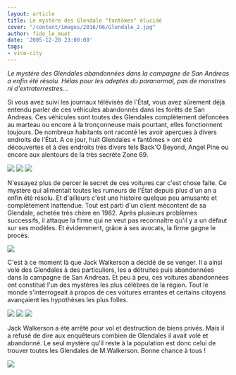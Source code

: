 ```yaml
---
layout: article
title: Le mystère des Glendale "fantômes" élucidé
cover: "/content/images/2016/06/Glendale_2.jpg"
author: fido_le_muet
date: '2005-12-20 23:00:00'
tags:
- vice-city
---
```


_Le mystère des Glendales abandonnées dans la campagne de San Andreas a enfin été résolu. Hélas pour les adeptes du paranormal, pas de monstres ni d'extraterrestres..._

Si vous avez suivi les journaux télévisés de l'État, vous avez sûrement déjà entendu parler de ces véhicules abandonnés dans les forêts de San Andreas. Ces véhicules sont toutes des Glendales complètement défoncées au marteau ou encore à la tronçonneuse mais pourtant, elles fonctionnent toujours. De nombreux habitants ont raconté les avoir aperçues à divers endroits de l'État. A ce jour, huit Glendales « fantômes » ont été découvertes et à des endroits très divers tels Back'O Beyond, Angel Pine ou encore aux alentours de la très secrète Zone 69.

![](/content/images/2005/01/Glendale_1.jpg)
![](/content/images/2005/01/Glendale_5.jpg)
![](/content/images/2005/01/Glendale_6.jpg)

N'essayez plus de percer le secret de ces voitures car c'est chose faite. Ce mystère qui alimentait toutes les rumeurs de l'État depuis plus d'un an a enfin été résolu. Et d'ailleurs c'est une histoire quelque peu amusante et complètement inattendue. Tout est parti d'un client mécontent de sa Glendale, achetée très chère en 1982. Après plusieurs problèmes successifs, il attaque la firme qui ne veut pas reconnaître qu'il y a un défaut sur ses modèles. Et évidemment, grâce à ses avocats, la firme gagne le procès.

![](/content/images/2005/01/Palais_Justice.jpg)

C'est à ce moment là que Jack Walkerson a décidé de se venger. Il a ainsi volé des Glendales à des particuliers, les a détruites puis abandonnées dans la campagne de San Andreas. Et peu à peu, ces voitures abandonnées ont constitué l'un des mystères les plus célèbres de la région. Tout le monde s'interrogeait à propos de ces voitures errantes et certains citoyens avançaient les hypothèses les plus folles.

![](/content/images/2005/01/Glendale_3.jpg)
![](/content/images/2005/01/Glendale_4.jpg)
![](/content/images/2005/01/Glendale_7.jpg)

Jack Walkerson a été arrêté pour vol et destruction de biens privés. Mais il a refusé de dire aux enquêteurs combien de Glendales il avait volé et abandonné. Le seul mystère qu'il reste à la population est donc celui de trouver toutes les Glendales de M.Walkerson. Bonne chance à tous !

![](/content/images/2005/01/Walkerson.jpg)

<!--kg-card-end: markdown-->
